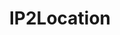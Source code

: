 ---
blog: https://blog.ip2location.com/
codehost: https://github.com/ip2location
facebook: https://facebook.com/ip2location
logohandle: ip2location
sort: ip2location
title: IP2Location
twitter: https://x.com/ip2location
website: https://www.ip2location.com/
youtube: https://youtube.com/user/hexahow
---